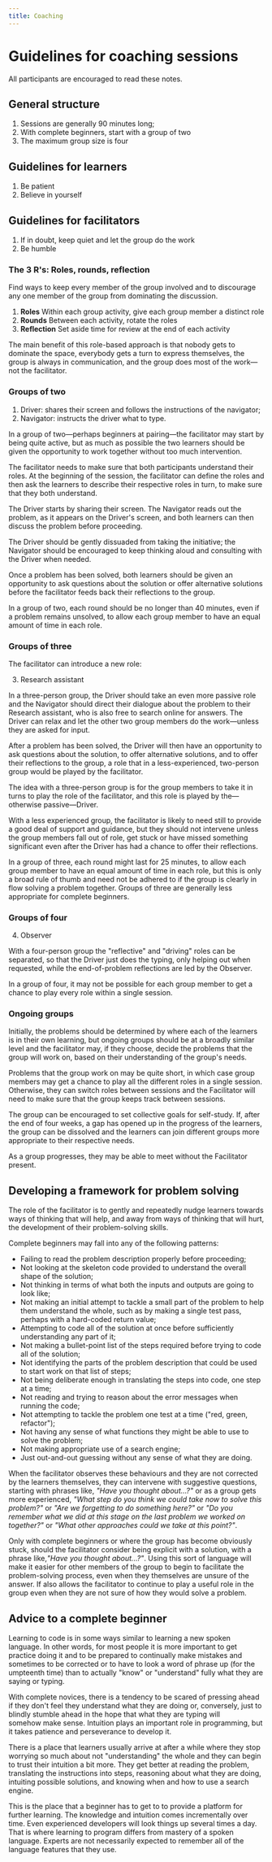 ```yaml
---
title: Coaching
---
```


# Guidelines for coaching sessions

All participants are encouraged to read these notes.

## General structure

1. Sessions are generally 90 minutes long;
2. With complete beginners, start with a group of two
3. The maximum group size is four

## Guidelines for learners

1. Be patient
2. Believe in yourself

## Guidelines for facilitators

1. If in doubt, keep quiet and let the group do the work
2. Be humble

### The 3 R's: Roles, rounds, reflection

Find ways to keep every member of the group involved and to discourage any one member of the group from dominating the discussion.

1. **Roles** Within each group activity, give each group member a distinct role
2. **Rounds** Between each activity, rotate the roles
3. **Reflection** Set aside time for review at the end of each activity

The main benefit of this role-based approach is that nobody gets to dominate the space, everybody gets a turn to express themselves, the group is always in communication, and the group does most of the work—not the facilitator.

### Groups of two

1. Driver: shares their screen and follows the instructions of the navigator;
2. Navigator: instructs the driver what to type.

In a group of two—perhaps beginners at pairing—the facilitator may start by being quite active, but as much as possible the two learners should be given the opportunity to work together without too much intervention.

The facilitator needs to make sure that both participants understand their roles. At the beginning of the session, the facilitator can define the roles and then ask the learners to describe their respective roles in turn, to make sure that they both understand.

The Driver starts by sharing their screen. The Navigator reads out the problem, as it appears on the Driver's screen, and both learners can then discuss the problem before proceeding.

The Driver should be gently dissuaded from taking the initiative; the Navigator should be encouraged to keep thinking aloud and consulting with the Driver when needed.

Once a problem has been solved, both learners should be given an opportunity to ask questions about the solution or offer alternative solutions before the facilitator feeds back their reflections to the group.

In a group of two, each round should be no longer than 40 minutes, even if a problem remains unsolved, to allow each group member to have an equal amount of time in each role.

### Groups of three

The facilitator can introduce a new role:

3. Research assistant

In a three-person group, the Driver should take an even more passive role and the Navigator should direct their dialogue about the problem to their Research assistant, who is also free to search online for answers. The Driver can relax and let the other two group members do the work—unless they are asked for input.

After a problem has been solved, the Driver will then have an opportunity to ask questions about the solution, to offer alternative solutions, and to offer their reflections to the group, a role that in a less-experienced, two-person group would be played by the facilitator.

The idea with a three-person group is for the group members to take it in turns to play the role of the facilitator, and this role is played by the—otherwise passive—Driver.

With a less experienced group, the facilitator is likely to need still to provide a good deal of support and guidance, but they should not intervene unless the group members fall out of role, get stuck or have missed something significant even after the Driver has had a chance to offer their reflections.

In a group of three, each round might last for 25 minutes, to allow each group member to have an equal amount of time in each role, but this is only a broad rule of thumb and need not be adhered to if the group is clearly in flow solving a problem together. Groups of three are generally less appropriate for complete beginners.

### Groups of four

4. Observer

With a four-person group the "reflective" and "driving" roles can be separated, so that the Driver just does the typing, only helping out when requested, while the end-of-problem reflections are led by the Observer.

In a group of four, it may not be possible for each group member to get a chance to play every role within a single session.

### Ongoing groups

Initially, the problems should be determined by where each of the learners is in their own learning, but ongoing groups should be at a broadly similar level and the facilitator may, if they choose, decide the problems that the group will work on, based on their understanding of the group's needs.

Problems that the group work on may be quite short, in which case group members may get a chance to play all the different roles in a single session. Otherwise, they can switch roles between sessions and the Facilitator will need to make sure that the group keeps track between sessions.

The group can be encouraged to set collective goals for self-study. If, after the end of four weeks, a gap has opened up in the progress of the learners, the group can be dissolved and the learners can join different groups more appropriate to their respective needs.

As a group progresses, they may be able to meet without the Facilitator present.

## Developing a framework for problem solving

The role of the facilitator is to gently and repeatedly nudge learners towards ways of thinking that will help, and away from ways of thinking that will hurt, the development of their problem-solving skills.

Complete beginners may fall into any of the following patterns:

- Failing to read the problem description properly before proceeding;
- Not looking at the skeleton code provided to understand the overall shape of the solution;
- Not thinking in terms of what both the inputs and outputs are going to look like;
- Not making an initial attempt to tackle a small part of the problem to help them understand the whole, such as by making a single test pass, perhaps with a hard-coded return value;
- Attempting to code all of the solution at once before sufficiently understanding any part of it;
- Not making a bullet-point list of the steps required before trying to code all of the solution;
- Not identifying the parts of the problem description that could be used to start work on that list of steps;
- Not being deliberate enough in translating the steps into code, one step at a time;
- Not reading and trying to reason about the error messages when running the code;
- Not attempting to tackle the problem one test at a time ("red, green, refactor");
- Not having any sense of what functions they might be able to use to solve the problem;
- Not making appropriate use of a search engine;
- Just out-and-out guessing without any sense of what they are doing.

When the facilitator observes these behaviours and they are not corrected by the learners themselves, they can intervene with suggestive questions, starting with phrases like, _"Have you thought about...?"_ or as a group gets more experienced, _"What step do you think we could take now to solve this problem?"_ or _"Are we forgetting to do something here?"_ or _"Do you remember what we did at this stage on the last problem we worked on together?"_ or _"What other approaches could we take at this point?"_.

Only with complete beginners or where the group has become obviously stuck, should the facilitator consider being explicit with a solution, with a phrase like,_"Have you thought about...?"_. Using this sort of language will make it easier for other members of the group to begin to facilitate the problem-solving process, even when they themselves are unsure of the answer. If also allows the facilitator to continue to play a useful role in the group even when they are not sure of how they would solve a problem.

## Advice to a complete beginner

Learning to code is in some ways similar to learning a new spoken language. In other words, for most people it is more important to get practice doing it and to be prepared to continually make mistakes and sometimes to be corrected or to have to look a word of phrase up (for the umpteenth time) than to actually "know" or "understand" fully what they are saying or typing.

With complete novices, there is a tendency to be scared of pressing ahead if they don't feel they understand what they are doing or, conversely, just to blindly stumble ahead in the hope that what they are typing will somehow make sense. Intuition plays an important role in programming, but it takes patience and perseverance to develop it.

There is a place that learners usually arrive at after a while where they stop worrying so much about not "understanding" the whole and they can begin to trust their intuition a bit more. They get better at reading the problem, translating the instructions into steps, reasoning about what they are doing, intuiting possible solutions, and knowing when and how to use a search engine.

This is the place that a beginner has to get to to provide a platform for further learning. The knowledge and intuition comes incrementally over time. Even experienced developers will look things up several times a day. That is where learning to program differs from mastery of a spoken language. Experts are not necessarily expected to remember all of the language features that they use.
